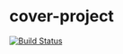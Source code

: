 # cover-project

[![Build Status](https://travis-ci.com/robert-git/cover-project.svg?token=m3dqpny5hDdnJpQQJwC9&branch=master)](https://travis-ci.com/robert-git/cover-project)
